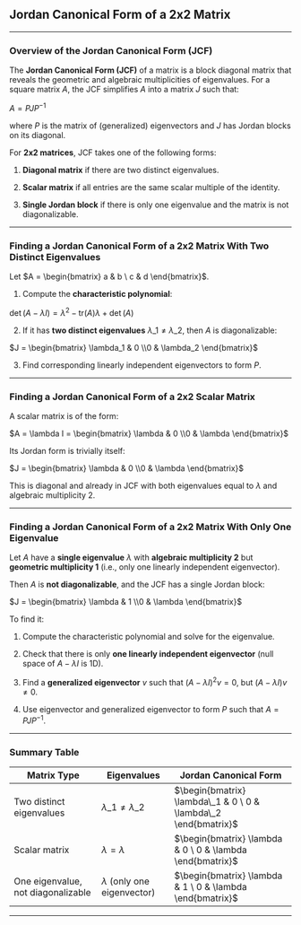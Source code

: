 ## **Jordan Canonical Form of a 2x2 Matrix**

---

### **Overview of the Jordan Canonical Form (JCF)**

The **Jordan Canonical Form (JCF)** of a matrix is a block diagonal matrix that reveals the geometric and algebraic multiplicities of eigenvalues. 
For a square matrix $`A`$, the JCF simplifies $`A`$ into a matrix $`J`$ such that:


$`A = PJP^{-1}`$


where $`P`$ is the matrix of (generalized) eigenvectors and $`J`$ has Jordan blocks on its diagonal.


For **2x2 matrices**, JCF takes one of the following forms:


1. **Diagonal matrix** if there are two distinct eigenvalues.


2. **Scalar matrix** if all entries are the same scalar multiple of the identity.


3. **Single Jordan block** if there is only one eigenvalue and the matrix is not diagonalizable.

---

### **Finding a Jordan Canonical Form of a 2x2 Matrix With Two Distinct Eigenvalues**

Let $`A = \begin{bmatrix} a & b \ c & d \end{bmatrix}`$.

1. Compute the **characteristic polynomial**:


$`\det(A - \lambda I) = \lambda^2 - \mathrm{tr}(A)\lambda + \det(A)`$


2. If it has **two distinct eigenvalues** $`\lambda\_1 \ne \lambda\_2`$, then $`A`$ is diagonalizable:


$`J = \begin{bmatrix} \lambda_1 & 0 \\0 & \lambda_2 \end{bmatrix}`$


3. Find corresponding linearly independent eigenvectors to form $`P`$.

---

### **Finding a Jordan Canonical Form of a 2x2 Scalar Matrix**

A scalar matrix is of the form:


$`A = \lambda I = \begin{bmatrix} \lambda & 0 \\0 & \lambda \end{bmatrix}`$


Its Jordan form is trivially itself:


$`J = \begin{bmatrix} \lambda & 0 \\0 & \lambda \end{bmatrix}`$


This is diagonal and already in JCF with both eigenvalues equal to $`\lambda`$ and algebraic multiplicity 2.

---

### **Finding a Jordan Canonical Form of a 2x2 Matrix With Only One Eigenvalue**

Let $A$ have a **single eigenvalue** $`\lambda`$ with **algebraic multiplicity 2** but **geometric multiplicity 1** (i.e., only one linearly independent eigenvector).


Then $`A`$ is **not diagonalizable**, and the JCF has a single Jordan block:


$`J = \begin{bmatrix} \lambda & 1 \\0 & \lambda \end{bmatrix}`$


To find it:


1. Compute the characteristic polynomial and solve for the eigenvalue.


2. Check that there is only **one linearly independent eigenvector** (null space of $`A - \lambda I`$ is 1D).


3. Find a **generalized eigenvector** $v$ such that $`(A - \lambda I)^2 v = 0`$, but $`(A - \lambda I) v \ne 0`$.


4. Use eigenvector and generalized eigenvector to form $`P`$ such that $`A = PJP^{-1}`$.

---

### **Summary Table**

| Matrix Type                        | Eigenvalues                        | Jordan Canonical Form                                             |
| ---------------------------------- |------------------------------------|-------------------------------------------------------------------|
| Two distinct eigenvalues           | $`\lambda\_1 \ne \lambda\_2`$      | $`\begin{bmatrix} \lambda\_1 & 0 \ 0 & \lambda\_2 \end{bmatrix}`$ |
| Scalar matrix                      | $`\lambda = \lambda`$              | $`\begin{bmatrix} \lambda & 0 \ 0 & \lambda \end{bmatrix}`$       |
| One eigenvalue, not diagonalizable | $`\lambda`$ (only one eigenvector) | $`\begin{bmatrix} \lambda & 1 \ 0 & \lambda \end{bmatrix}`$       |

---

